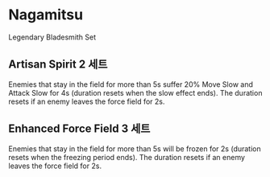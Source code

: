 # Nagamitsu

Legendary Bladesmith Set

## Artisan Spirit 2 세트

Enemies that stay in the field for more than 5s suffer 20% Move Slow and Attack Slow for 4s (duration resets when the slow effect ends). The duration resets if an enemy leaves the force field for 2s.

## Enhanced Force Field 3 세트

Enemies that stay in the field for more than 5s will be frozen for 2s (duration resets when the freezing period ends). The duration resets if an enemy leaves the force field for 2s.
